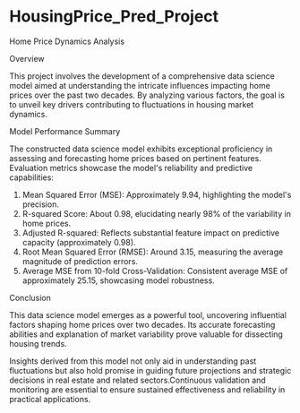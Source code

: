 # HousingPrice_Pred_Project

Home Price Dynamics Analysis


Overview

This project involves the development of a comprehensive data science model aimed at understanding the intricate influences impacting home prices over the past two decades. 
By analyzing various factors, the goal is to unveil key drivers contributing to fluctuations in housing market dynamics.

Model Performance Summary

The constructed data science model exhibits exceptional proficiency in assessing and forecasting home prices based on pertinent features. 
Evaluation metrics showcase the model's reliability and predictive capabilities:

1) Mean Squared Error (MSE): Approximately 9.94, highlighting the model's precision.
2) R-squared Score: About 0.98, elucidating nearly 98% of the variability in home prices.
3) Adjusted R-squared: Reflects substantial feature impact on predictive capacity (approximately 0.98).
4) Root Mean Squared Error (RMSE): Around 3.15, measuring the average magnitude of prediction errors.
5) Average MSE from 10-fold Cross-Validation: Consistent average MSE of approximately 25.15, showcasing model robustness.

Conclusion

This data science model emerges as a powerful tool, uncovering influential factors shaping home prices over two decades. 
Its accurate forecasting abilities and explanation of market variability prove valuable for dissecting housing trends.

Insights derived from this model not only aid in understanding past fluctuations but also hold promise in guiding future projections and strategic decisions 
in real estate and related sectors.Continuous validation and monitoring are essential to ensure sustained effectiveness and reliability in practical applications.
